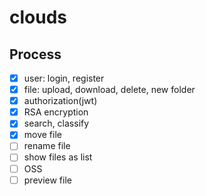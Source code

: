 # clouds

## Process
- [x] user: login, register
- [x] file: upload, download, delete, new folder
- [x] authorization(jwt)
- [x] RSA encryption
- [x] search, classify
- [x] move file
- [ ] rename file
- [ ] show files as list 
- [ ] OSS
- [ ] preview file
